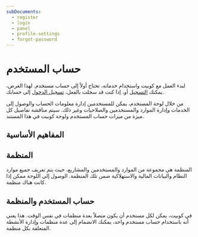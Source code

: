 ```yaml
---
subDocuments:
  - register
  - login
  - panel
  - profile-settings
  - forgot-password
---
```


# حساب المستخدم

لبدء العمل مع كوبيت واستخدام خدماته، تحتاج أولاً إلى حساب مستخدم. لهذا الغرض، يمكنك [التسجيل](https://panel.kubit.ir/en/register) أو، إذا كنت قد سجلت بالفعل، [تسجيل الدخول](https://panel.kubit.ir/en/login) إلى حسابك.

من خلال لوحة المستخدم، يمكن للمستخدمين إدارة معلومات الحساب والوصول إلى الخدمات وإدارة الموارد والمستخدمين والصلاحيات وغير ذلك. سيتم مناقشة تفاصيل كل ميزة من ميزات حساب المستخدم ولوحة كوبيت في هذا المستند.

## المفاهيم الأساسية

## المنظمة

المنظمة هي مجموعة من الموارد والمستخدمين والمشاريع، حيث يتم تعريف جميع موارد النظام والبيانات المالية والاستهلاكية ضمن تلك المنظمة. الوصول إلى اللوحة ممكن إذا كانت هناك منظمة.

## حساب المستخدم والمنظمة

في كوبيت، يمكن لكل مستخدم أن يكون متصلاً بعدة منظمات في نفس الوقت. هذا يعني أنه باستخدام حساب مستخدم واحد، يمكنك الانضمام إلى عدة منظمات وإدارة الأنشطة المتعلقة بكل منظمة.
